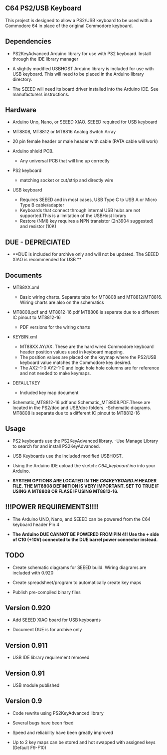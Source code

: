 ## C64 PS2/USB Keyboard




This project is designed to allow a PS2/USB keyboard to be used with a Commodore 64 in place of the original Commodore keyboard.


Dependencies
------------
* PS2KeyAdvanced Arduino library for use with PS2 keyboard. Install through the IDE library manager

* A slightly modified USBHOST Arduino library is included for use with USB keyboard. This will need to be placed in the Arduino library directory.

* The SEEED will need its board driver installed into the Arduino IDE. See manufacturers instructions.


Hardware
--------
* Arduino Uno, Nano, or SEEED XIAO. SEEED required for USB keyboard

* MT8808, MT8812 or MT8816 Analog Switch Array

* 20 pin female header or male header with cable (PATA cable will work)

* Arduino shield PCB. 
	- Any universal PCB that will line up correctly

* PS2 keyboard 
	- matching socket or cut/strip and directly wire
	
* USB keyboard 
	- Requires SEEED and in most cases, USB Type C to USB A or Micro Type B cable/adapter
	- Keyboards that connect through internal USB hubs are not supported.This is a limitation of the USBHost library
	- Restore (NMI) key requires a NPN transistor (2n3904 suggested) and resistor (10K)

DUE - DEPRECIATED
---------

*  **DUE is included for archive only and will not be updated. The SEEED XIAO is recommended for USB **


 
Documents
---------
* MT88XX.xml
	- Basic wiring charts. Separate tabs for MT8808 and MT8812/MT8816. Wiring charts are also on the schematics

* MT8808.pdf and MT8812-16.pdf MT8808 is separate due to a different IC pinout to MT8812-16
	- PDF versions for the wiring charts
	
* KEYBIN.xml
	- MT88XX AY/AX. These are the hard wired Commodore keyboard header position values used in keyboard mapping.
	- The position values are placed on the keymap where the PS2/USB keyboard value matches the Commodore key desired.
	- The AX2-1-0 AY2-1-0 and logic hole hole columns are for reference and not needed to make keymaps. 
	
* DEFAULTKEY
	- Included key map document
	
* Schematic_MT8812-16.pdf and Schematic_MT8808.PDF.These are located in the PS2/doc and USB/doc folders.
	-Schematic diagrams. MT8808 is separate due to a different IC pinout to MT8812-16



Usage
-----

* PS2 keyboards use the PS2KeyAdvanced library.
	-Use Manage Library to search for and install PS2KeyAdvanced.

* USB Keyboards use the included modified USBHOST.

* Using the Arduino IDE upload the sketch: *C64_keyboard.ino* into your Arduino.

* **SYSTEM OPTIONS ARE LOCATED IN THE *C64KEYBOARD.H* HEADER FILE. THE MT8808 DEFINITION IS VERY IMPORTANT. SET TO TRUE IF USING A MT8808 OR FLASE IF USING MT8812-16.**


!!!POWER REQUIREMENTS!!!!
-------------------------

* The Arduino UNO, Nano, and SEEED can be powered from the C64 keyboard header Pin 4

* **The Arduino DUE CANNOT BE POWERED FROM PIN 4!! Use the + side of C10 (+10V) connected to the DUE barrel power connector instead.**


TODO
----
* Create schematic diagrams for SEEED build. Wiring diagrams are included with 0.920

* Create spreadsheet/program to automatically create key maps

* Publish pre-compiled binary files
 


Version 0.920
-------------
* Add SEEED XIAO board for USB keyboards

* Document DUE is for archive only

Version 0.911
-------------
* USB IDE library requirement removed

Version 0.91
------------
* USB module published
 


Version 0.9
------------
* Code rewrite using PS2KeyAdvanced library

* Several bugs have been fixed

* Speed and reliability have been greatly improved

* Up to 2 key maps can be stored and hot swapped with assigned keys (Default F9-F10)


	

